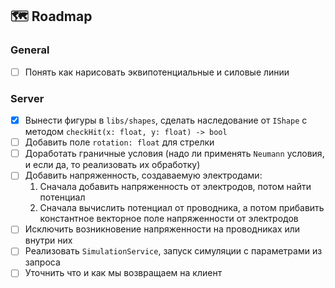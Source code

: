 ## 🗺 Roadmap

### General
- [ ] Понять как нарисовать эквипотенциальные и силовые линии

### Server
- [x] Вынести фигуры в `libs/shapes`, сделать наследование от `IShape` с методом `checkHit(x: float, y: float) -> bool`
- [ ] Добавить поле `rotation: float` для стрелки
- [ ] Доработать граничные условия (надо ли применять `Neumann` условия, и если да, то реализовать их обработку)
- [ ] Добавить напряженность, создаваемую электродами:
    1. Сначала добавить напряженность от электродов, потом найти потенциал
    2. Сначала вычислить потенциал от проводника, а потом прибавить константное векторное поле напряженности от электродов
- [ ] Исключить возникновение напряженности  на проводниках или внутри них  
- [ ] Реализовать `SimulationService`, запуск симуляции с параметрами из запроса
- [ ] Уточнить что и как мы возвращаем на клиент
